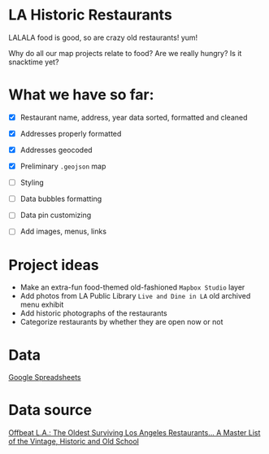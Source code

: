 LA Historic Restaurants
========================

LALALA food is good, so are crazy old restaurants! yum!

Why do all our map projects relate to food? Are we really hungry? Is it snacktime yet?
# What we have so far:
- [x] Restaurant name, address, year data sorted, formatted and cleaned
- [x] Addresses properly formatted
- [x] Addresses geocoded
- [x] Preliminary `.geojson` map
- [ ] Styling
- [ ] Data bubbles formatting
- [ ] Data pin customizing
- [ ] Add images, menus, links


# Project ideas
- Make an extra-fun food-themed old-fashioned `Mapbox Studio` layer
- Add photos from LA Public Library `Live and Dine in LA` old archived menu exhibit
- Add historic photographs of the restaurants
- Categorize restaurants by whether they are open now or not

# Data
[Google Spreadsheets](https://docs.google.com/spreadsheets/d/1i_v1oWQO8YJaF6YmtBde9mR0uK2OBTXH2bU56i6nxQA/edit#gid=778088403)

# Data source
[Offbeat L.A.: The Oldest Surviving Los Angeles Restaurants… A Master List of the Vintage, Historic and Old School](http://thelosangelesbeat.com/2015/05/offbeat-l-a-the-oldest-surviving-los-angeles-restaurants-a-master-list-of-the-vintage-historic-and-old-school/)

